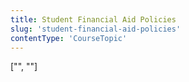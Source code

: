 ```yaml
---
title: Student Financial Aid Policies
slug: 'student-financial-aid-policies'
contentType: 'CourseTopic'
---
```


["", ""]
